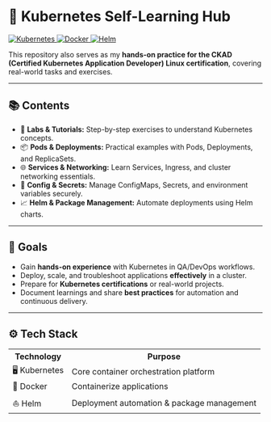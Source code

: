 <h1>🚀 Kubernetes Self-Learning Hub</h1>

<p>
  <a href="https://kubernetes.io/">
    <img src="https://img.shields.io/badge/Kubernetes-326CE5?style=for-the-badge&logo=kubernetes&logoColor=white" alt="Kubernetes">
  </a>
  <a href="https://www.docker.com/">
    <img src="https://img.shields.io/badge/Docker-2496ED?style=for-the-badge&logo=docker&logoColor=white" alt="Docker">
  </a>
  <a href="https://helm.sh/">
    <img src="https://img.shields.io/badge/Helm-0F172A?style=for-the-badge&logo=helm&logoColor=white" alt="Helm">
  </a>
</p>

<p>
This repository also serves as my <strong>hands-on practice for the CKAD (Certified Kubernetes Application Developer) Linux certification</strong>, covering real-world tasks and exercises.
</p>

<hr>

<h2>📚 Contents</h2>
<ul>
  <li>🧪 <strong>Labs & Tutorials:</strong> Step-by-step exercises to understand Kubernetes concepts.</li>
  <li>📦 <strong>Pods & Deployments:</strong> Practical examples with Pods, Deployments, and ReplicaSets.</li>
  <li>🌐 <strong>Services & Networking:</strong> Learn Services, Ingress, and cluster networking essentials.</li>
  <li>🔑 <strong>Config & Secrets:</strong> Manage ConfigMaps, Secrets, and environment variables securely.</li>
  <li>📈 <strong>Helm & Package Management:</strong> Automate deployments using Helm charts.</li>
</ul>

<hr>

<h2>🎯 Goals</h2>
<ul>
  <li>Gain <strong>hands-on experience</strong> with Kubernetes in QA/DevOps workflows.</li>
  <li>Deploy, scale, and troubleshoot applications <strong>effectively</strong> in a cluster.</li>
  <li>Prepare for <strong>Kubernetes certifications</strong> or real-world projects.</li>
  <li>Document learnings and share <strong>best practices</strong> for automation and continuous delivery.</li>
</ul>

<hr>

<h2>⚙️ Tech Stack</h2>
<table>
  <tr>
    <th>Technology</th>
    <th>Purpose</th>
  </tr>
  <tr>
    <td>🖥️ Kubernetes</td>
    <td>Core container orchestration platform</td>
  </tr>
  <tr>
    <td>🐳 Docker</td>
    <td>Containerize applications</td>
  </tr>
  <tr>
    <td>⛵ Helm</td>
    <td>Deployment automation & package management</td>
  </tr>
</table>




